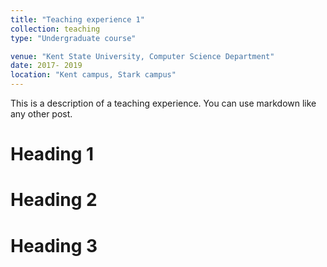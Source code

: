 ```yaml
---
title: "Teaching experience 1"
collection: teaching
type: "Undergraduate course"

venue: "Kent State University, Computer Science Department"
date: 2017- 2019
location: "Kent campus, Stark campus"
---
```


This is a description of a teaching experience. You can use markdown like any other post.

Heading 1
======

Heading 2
======

Heading 3
======
